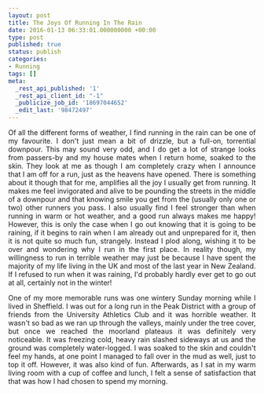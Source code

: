 ```yaml
---
layout: post
title: The Joys Of Running In The Rain
date: 2016-01-13 06:33:01.000000000 +00:00
type: post
published: true
status: publish
categories:
- Running
tags: []
meta:
  _rest_api_published: '1'
  _rest_api_client_id: "-1"
  _publicize_job_id: '18697044652'
  _edit_last: '98472497'
---
```

<p class="western" align="JUSTIFY">Of all the different forms of weather, I find running in the rain can be one of my favourite. I don't just mean a bit of drizzle, but a full-on, torrential downpour. This may sound very odd, and I do get a lot of strange looks from passers-by and my house mates when I return home, soaked to the skin. They look at me as though I am completely crazy when I announce that I am off for a run, just as the heavens have opened. There is something about it though that for me, amplifies all the joy I usually get from running. It makes me feel invigorated and alive to be pounding the streets in the middle of a downpour and that knowing smile you get from the (usually only one or two) other runners you pass. I also usually find I feel stronger than when running in warm or hot weather, and a good run always makes me happy! However, this is only the case when I go out knowing that it is going to be raining, if it begins to rain when I am already out and unprepared for it, then it is not quite so much fun, strangely. Instead I plod along, wishing it to be over and wondering why I run in the first place. In reality though, my willingness to run in terrible weather may just be because I have spent the majority of my life living in the UK and most of the last year in New Zealand. If I refused to run when it was raining, I'd probably hardly ever get to go out at all, certainly not in the winter!</p>

<p class="western" align="JUSTIFY">One of my more memorable runs was one wintery Sunday morning while I lived in Sheffield. I was out for a long run in the Peak District with a group of friends from the University Athletics Club and it was horrible weather. It wasn't so bad as we ran up through the valleys, mainly under the tree cover, but once we reached the moorland plateaus it was definitely very noticeable. It was freezing cold, heavy rain slashed sideways at us and the ground was completely water-logged. I was soaked to the skin and couldn't feel my hands, at one point I managed to fall over in the mud as well, just to top it off. However, it was also kind of fun. Afterwards, as I sat in my warm living room with a cup of coffee and lunch, I felt a sense of satisfaction that that was how I had chosen to spend my morning.</p>
